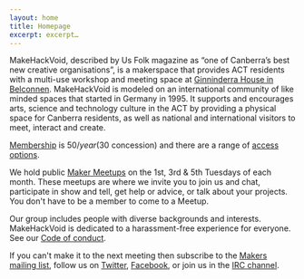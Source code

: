 ```yaml
---
layout: home
title: Homepage
excerpt: excerpt…
---
```


MakeHackVoid, described by Us Folk magazine as “one of Canberra’s best new creative organisations”, is a makerspace that provides ACT residents with a multi-use workshop and meeting space at [Ginninderra House in Belconnen](/about#our-space). MakeHackVoid is modeled on an international community of like minded spaces that started in Germany in 1995. It supports and encourages arts, science and technology culture in the ACT by providing a physical space for Canberra residents, as well as national and international visitors to meet, interact and create.

[Membership](/join) is $50/year ($30 concession) and there are a range of [access options](/join).

We hold public [Maker Meetups](meetings/) on the 1st, 3rd & 5th Tuesdays of each month. These meetups are where we invite you to join us and chat, participate in show and tell, get help or advice, or talk about your projects. You don't have to be a member to come to a Meetup.

Our group includes people with diverse backgrounds and interests. MakeHackVoid is dedicated to a harassment-free experience for everyone. See our [Code of conduct](code-of-conduct).

If you can't make it to the next meeting then subscribe to the [Makers mailing list](contacts/), follow us on [Twitter](http://twitter.com/makehackvoid), [Facebook](http://www.facebook.com/group.php?gid=357947732276), or join us in the [IRC channel](contacts/).

